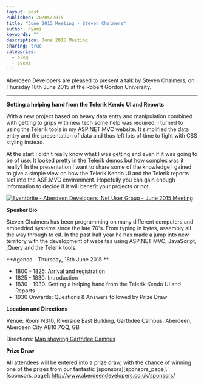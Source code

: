 ```yaml
---
layout: post
Published: 20/05/2015
title: "June 2015 Meeting - Steven Chalmers"
author: nyami
keywords: ""
description: June 2015 Meeting
sharing: true
categories:
  - blog
  - event
---
```


Aberdeen Developers are pleased to present a talk by Steven Chalmers, on Thursday 18th June 2015 at the Robert Gordon University.

***

**Getting a helping hand from the Telerik Kendo UI and Reports**

With a new project based on heavy data entry and manipulation combined with getting to grips with new tech some help was required. I turned to using the Telerik tools in my ASP.NET MVC website. It simplified the data entry and the presentation of data and thus left lots of time to fight with CSS styling instead.

At the start I didn't really know what I was getting and even if it was going to be of use. It looked pretty in the Telerik demos but how complex was it really? In the presentation I want to share some of the knowledge I gained to give a simple view on how the Telerik Kendo UI and the Telerik reports slot into the ASP.MVC environment. Hopefully you can gain enough information to decide if it will benefit your projects or not.

[![Eventbrite - Aberdeen Developers .Net User Group - June 2015 Meeting](https://www.eventbrite.com/custombutton?eid=11987778769)](http://www.eventbrite.com/e/aberdeen-developers-net-user-group-june-2015-meeting-tickets-17071686875?aff=blog)

**Speaker Bio**

Steven Chalmers has been programming on many different computers and embedded systems since the late 70's. From typing in bytes, assembly all the way through to c#. In the past half year he has made a jump into new territory with the development of websites using ASP.NET MVC, JavaScript, jQuery and the Telerik tools.

**Agenda - Thursday, 18th June 2015 **

+ 1800 - 1825: Arrival and registration
+ 1825 - 1830: Introduction
+ 1830 - 1930: Getting a helping hand from the Telerik Kendo UI and Reports
+ 1930 Onwards: Questions & Answers followed by Prize Draw

**Location and Directions**

Venue: Room N310, Riverside East Building, Garthdee Campus, Aberdeen, Aberdeen City AB10 7QQ, GB

Directions: [Map showing Garthdee Campus](https://maps.google.co.uk/maps?q=Faculty+of+Health+%26+Social+Care,+Garthdee+Campus,+Aberdeen,+Aberdeen+City+AB10+7QG,+GB&hl=en&ll=57.119317,-2.136133&spn=0.004165,0.012413&sll=57.746995,-4.687341&sspn=8.392957,25.422363&hq=Faculty+of+Health+%26+Social+Care,+Garthdee+Campus,&hnear=AB10+7QG,+United+Kingdom&t=m&z=17&iwloc=A)

**Prize Draw**

All attendees will be entered into a prize draw, with the chance of winning one of the prizes from our fantastic [sponsors][sponsors_page].
[sponsors_page]: http://www.aberdeendevelopers.co.uk/sponsors/


